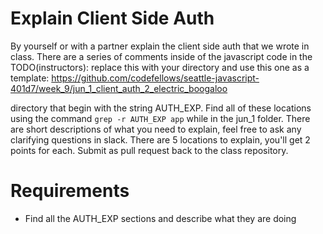
# Explain Client Side Auth

By yourself or with a partner explain the client side auth that we wrote in class. There are a series of comments inside of the javascript code in the 
TODO(instructors): replace this with your directory and use this one as a template:
https://github.com/codefellows/seattle-javascript-401d7/week_9/jun_1_client_auth_2_electric_boogaloo 

directory that begin with the string AUTH_EXP. Find all of these locations using the command `grep -r AUTH_EXP app` while in the jun_1 folder. There are short descriptions of what you need to explain, feel free to ask any clarifying questions in slack. There are 5 locations to explain, you'll get 2 points for each. Submit as pull request back to the class repository.

# Requirements
  * Find all the AUTH_EXP sections and describe what they are doing
